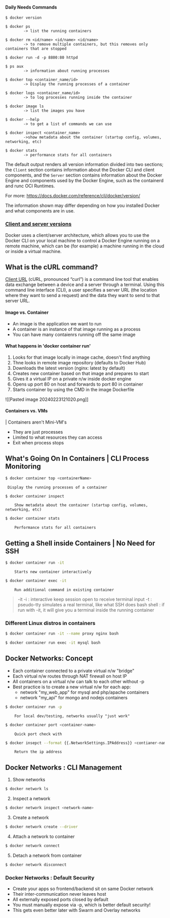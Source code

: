 
#### Daily Needs Commands
	$ docker version
	
	$ docker ps
			-> list the running containers
			
	$ docker rm <id/name> <id/name> <id/name>
			-> to remove multiple containers, but this removes only containers that are stopped
			
	$ docker run -d -p 8800:80 httpd

	$ ps aux
			-> information about running processes
			
	$ docker top <container_name/id>
			-> Display the running processes of a container
			
	$ docker logs <container_name/id>
			-> to log processes running inside the container
			
	$ docker image ls
			-> list the images you have
			
	$ docker --help
			-> to get a list of commands we can use
			
	$ docker inspect <container_name>
			->show metadata about the container (startup config, volumes, networking, etc)
	
	$ docker stats 
			-> performance stats for all containers
	
			

The default output renders all version information divided into two sections; the `Client` section contains information about the Docker CLI and client components, and the `Server` section contains information about the Docker Engine and components used by the Docker Engine, such as the containerd and runc OCI Runtimes.

For more: https://docs.docker.com/reference/cli/docker/version/

The information shown may differ depending on how you installed Docker and what components are in use.

### [Client and server versions](https://docs.docker.com/reference/cli/docker/version/#client-and-server-versions)

Docker uses a client/server architecture, which allows you to use the Docker CLI on your local machine to control a Docker Engine running on a remote machine, which can be (for example) a machine running in the cloud or inside a virtual machine.

## What is the cURL command?

[Client URL](https://curl.se/) (cURL, pronounced “curl”) is a command line tool that enables data exchange between a device and a server through a terminal. Using this command line interface (CLI), a user specifies a server URL (the location where they want to send a request) and the data they want to send to that server URL.


#### Image vs. Container
- An image is the application we want to run
- A container is an instance of that image running as a process
- You can have many contaienrs running off the same image

#### What happens in 'docker container run'
1. Looks for that image locally in image cache, doesn't find anything
2. Thne looks in remote image repository (defaults to Docker Hub)
3. Downloads the latest version (nginx: latest by default)
4. Creates new container based on that image and prepares to start
5. Gives it a virtual IP on a private n/w inside docker engine
6. Opens up port 80 on host and forwards to port 80 in container
7. Starts container by using the CMD in the image Dockerfile


![[Pasted image 20240223121020.png]]

#### Containers vs. VMs
| Containers aren't Mini-VM's
- They are just processes
- Limited to what resources they can access
- Exit when process stops



## What's Going On In Containers | CLI Process Monitoring

```sh
$ docker container top <containerName>
```
	 Display the running processes of a container

```sh
$ docker container inspect 
```
		Show metadata about the container (startup config, volumes, networking, etc)

```sh
$ docker container stats
```
		Performance stats for all containers




## Getting a Shell inside Containers | No Need for SSH

```sh
$ docker container run -it
```
		Starts new container interactively

```sh
$ docker container exec -it
```
		Run additional command in existing container

> -it 
> -i :  interactive
> 	keep session open to receive terminal input
> -t :  pseudo-tty
> 	simulates a real terminal, like what SSH does
> bash shell :  if run with -it, it will give you a terminal inside the running container

### Different Linux distros in containers

```sh
$ docker container run -it --name proxy nginx bash
```

```sh
$ docker container run exec -it mysql bash
```



## Docker Networks: Concept
- Each container connected to a private virtual n/w "bridge"
- Each virtual n/w routes through NAT firewall on host IP
- All containers on a virtual n/w can talk to each other without -p
- Best practice is to create a new virtual n/w for each app:
	- network "my_web_app" for mysql and php/apache containers
	- network "my_api" for mongo and nodejs containers

```sh
$ docker container run -p
```
		For local dev/testing, networks usually "just work"

```sh
$ docker container port <container-name>
```
		Quick port check with

```sh
$ docker insepct --format {{.NetworkSettings.IPAddress}} <contianer-name>
```
		Return the ip address


## Docker Networks : CLI Management

1. Show networks
```sh
$ docker network ls
```

2. Inspect a network 
```sh
$ docker network inspect <network-name>
```

3. Create a network
```sh
$ docker network create --driver
```

4. Attach a network to container
```sh
$ docker network connect
```

5. Detach a network from container
```sh
$ docker network disconnect
```


### Docker Networks : Default Security
- Create your apps so frontend/backend sit on same Docker network
- Their inter-communication never leaves host
- All externally exposed ports closed by default
- You must manually expose via -p, which is better default security!
- This gets even better later with Swarm and Overlay networks
